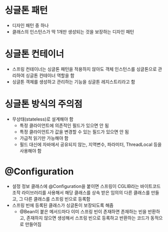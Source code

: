 
# 싱글톤 패턴
- 디자인 패턴 중 하나
- 클래스의 인스턴스가 딱 1개만 생성되는 것을 보장하는 디자인 패턴

# 싱글톤 컨테이너
- 스프링 컨테이너는 싱글톤 패턴을 적용하지 않아도 객체 인스턴스를 싱글톤으로 관리하여 싱글톤 컨테이너 역할을 함
- 싱글톤 객체를 생성하고 관리하는 기능을 싱글톤 레지스트리라고 함

# 싱글톤 방식의 주의점
- 무상태(stateless)로 설계해야 함
	- 특정 클라이언트에 의존적인 필드가 있으면 안 됨
	- 특정 클라이언트가 값을 변경할 수 있는 필드가 있으면 안 됨
	- 가급적 읽기만 가능해야 함
	- 필드 대신에 자바에서 공유되지 않는, 지역변수, 파라미터, ThreadLocal 등을 사용해야 함

# @Configuration
- 설정 정보 클래스에 @Configuration을 붙이면 스프링이 CGLIB라는 바이트코드 조작 라이브러리를 사용해서 해당 클래스를 상속 받은 임의의 다른 클래스를 만들고, 그 다른 클래스를 스프링 빈으로 등록함
- 스프링 빈에 등록된 클래스가 싱글톤이 보장되도록 해줌
	- @Bean이 붙은 메서드마다 이미 스프링 빈이 존재하면 존재하는 빈을 반환하고,  존재하지 않으면 생성해서 스프링 빈으로 등록하고 반환하는 코드가 동적으로 만들어짐
